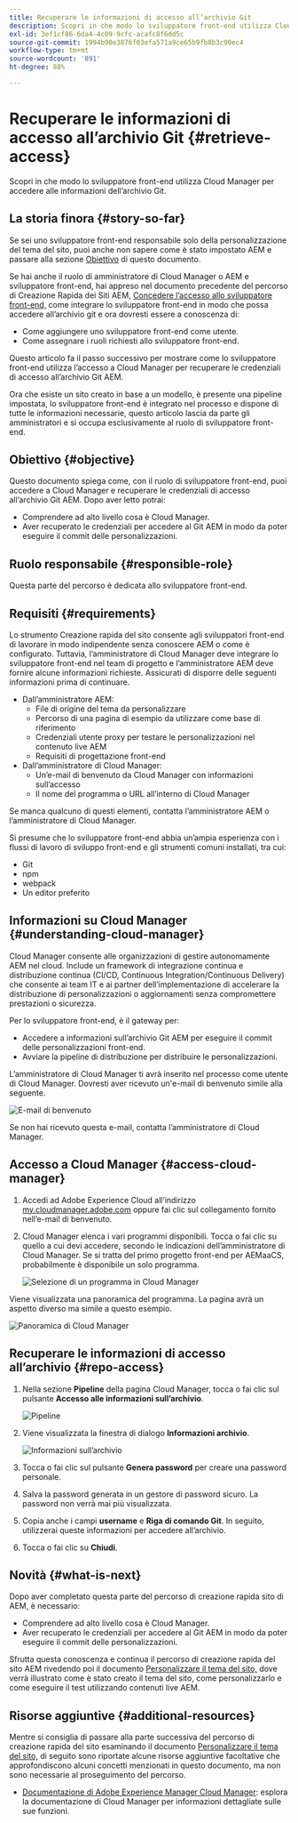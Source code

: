 ```yaml
---
title: Recuperare le informazioni di accesso all’archivio Git
description: Scopri in che modo lo sviluppatore front-end utilizza Cloud Manager per accedere alle informazioni dell’archivio Git.
exl-id: 3ef1cf86-6da4-4c09-9cfc-acafc8f6dd5c
source-git-commit: 1994b90e3876f03efa571a9ce65b9fb8b3c90ec4
workflow-type: tm+mt
source-wordcount: '891'
ht-degree: 88%

---
```


# Recuperare le informazioni di accesso all’archivio Git {#retrieve-access}

Scopri in che modo lo sviluppatore front-end utilizza Cloud Manager per accedere alle informazioni dell’archivio Git.

## La storia finora {#story-so-far}

Se sei uno sviluppatore front-end responsabile solo della personalizzazione del tema del sito, puoi anche non sapere come è stato impostato AEM e passare alla sezione [Obiettivo](#objective) di questo documento.

Se hai anche il ruolo di amministratore di Cloud Manager o AEM e sviluppatore front-end, hai appreso nel documento precedente del percorso di Creazione Rapida dei Siti AEM, [Concedere l’accesso allo sviluppatore front-end,](grant-access.md) come integrare lo sviluppatore front-end in modo che possa accedere all’archivio git e ora dovresti essere a conoscenza di:

* Come aggiungere uno sviluppatore front-end come utente.
* Come assegnare i ruoli richiesti allo sviluppatore front-end.

Questo articolo fa il passo successivo per mostrare come lo sviluppatore front-end utilizza l’accesso a Cloud Manager per recuperare le credenziali di accesso all’archivio Git AEM.

Ora che esiste un sito creato in base a un modello, è presente una pipeline impostata, lo sviluppatore front-end è integrato nel processo e dispone di tutte le informazioni necessarie, questo articolo lascia da parte gli amministratori e si occupa esclusivamente al ruolo di sviluppatore front-end.

## Obiettivo {#objective}

Questo documento spiega come, con il ruolo di sviluppatore front-end, puoi accedere a Cloud Manager e recuperare le credenziali di accesso all’archivio Git AEM. Dopo aver letto potrai:

* Comprendere ad alto livello cosa è Cloud Manager.
* Aver recuperato le credenziali per accedere al Git AEM in modo da poter eseguire il commit delle personalizzazioni.

## Ruolo responsabile {#responsible-role}

Questa parte del percorso è dedicata allo sviluppatore front-end.

## Requisiti  {#requirements}

Lo strumento Creazione rapida del sito consente agli sviluppatori front-end di lavorare in modo indipendente senza conoscere AEM o come è configurato. Tuttavia, l’amministratore di Cloud Manager deve integrare lo sviluppatore front-end nel team di progetto e l’amministratore AEM deve fornire alcune informazioni richieste. Assicurati di disporre delle seguenti informazioni prima di continuare.

* Dall’amministratore AEM:
   * File di origine del tema da personalizzare
   * Percorso di una pagina di esempio da utilizzare come base di riferimento
   * Credenziali utente proxy per testare le personalizzazioni nel contenuto live AEM
   * Requisiti di progettazione front-end
* Dall’amministratore di Cloud Manager:
   * Un’e-mail di benvenuto da Cloud Manager con informazioni sull’accesso
   * Il nome del programma o URL all’interno di Cloud Manager

Se manca qualcuno di questi elementi, contatta l’amministratore AEM o l’amministratore di Cloud Manager.

Si presume che lo sviluppatore front-end abbia un’ampia esperienza con i flussi di lavoro di sviluppo front-end e gli strumenti comuni installati, tra cui:

* Git
* npm
* webpack
* Un editor preferito

## Informazioni su Cloud Manager {#understanding-cloud-manager}

Cloud Manager consente alle organizzazioni di gestire autonomamente AEM nel cloud. Include un framework di integrazione continua e distribuzione continua (CI/CD, Continuous Integration/Continuous Delivery) che consente ai team IT e ai partner dell’implementazione di accelerare la distribuzione di personalizzazioni o aggiornamenti senza compromettere prestazioni o sicurezza.

Per lo sviluppatore front-end, è il gateway per:

* Accedere a informazioni sull’archivio Git AEM per eseguire il commit delle personalizzazioni front-end.
* Avviare la pipeline di distribuzione per distribuire le personalizzazioni.

L’amministratore di Cloud Manager ti avrà inserito nel processo come utente di Cloud Manager. Dovresti aver ricevuto un&#39;e-mail di benvenuto simile alla seguente.

![E-mail di benvenuto](assets/welcome-email.png)

Se non hai ricevuto questa e-mail, contatta l’amministratore di Cloud Manager.

## Accesso a Cloud Manager {#access-cloud-manager}

1. Accedi ad Adobe Experience Cloud all’indirizzo [my.cloudmanager.adobe.com](https://my.cloudmanager.adobe.com/) oppure fai clic sul collegamento fornito nell’e-mail di benvenuto.

1. Cloud Manager elenca i vari programmi disponibili. Tocca o fai clic su quello a cui devi accedere, secondo le indicazioni dell’amministratore di Cloud Manager. Se si tratta del primo progetto front-end per AEMaaCS, probabilmente è disponibile un solo programma.

   ![Selezione di un programma in Cloud Manager](assets/cloud-manager-select-program.png)

Viene visualizzata una panoramica del programma. La pagina avrà un aspetto diverso ma simile a questo esempio.

![Panoramica di Cloud Manager](assets/cloud-manager-overview.png)

## Recuperare le informazioni di accesso all’archivio  {#repo-access}

1. Nella sezione **Pipeline** della pagina Cloud Manager, tocca o fai clic sul pulsante **Accesso alle informazioni sull’archivio**.

   ![Pipeline](assets/pipelines-repo-info.png)

1. Viene visualizzata la finestra di dialogo **Informazioni archivio**.

   ![Informazioni sull’archivio](assets/repo-info.png)

1. Tocca o fai clic sul pulsante **Genera password** per creare una password personale.

1. Salva la password generata in un gestore di password sicuro. La password non verrà mai più visualizzata.

1. Copia anche i campi **username** e **Riga di comando Git**. In seguito, utilizzerai queste informazioni per accedere all’archivio.

1. Tocca o fai clic su **Chiudi**.

## Novità {#what-is-next}

Dopo aver completato questa parte del percorso di creazione rapida sito di AEM, è necessario:

* Comprendere ad alto livello cosa è Cloud Manager.
* Aver recuperato le credenziali per accedere al Git AEM in modo da poter eseguire il commit delle personalizzazioni.

Sfrutta questa conoscenza e continua il percorso di creazione rapida del sito AEM rivedendo poi il documento [Personalizzare il tema del sito,](customize-theme.md) dove verrà illustrato come è stato creato il tema del sito, come personalizzarlo e come eseguire il test utilizzando contenuti live AEM.

## Risorse aggiuntive {#additional-resources}

Mentre si consiglia di passare alla parte successiva del percorso di creazione rapida del sito esaminando il documento [Personalizzare il tema del sito,](customize-theme.md) di seguito sono riportate alcune risorse aggiuntive facoltative che approfondiscono alcuni concetti menzionati in questo documento, ma non sono necessarie al proseguimento del percorso.

* [Documentazione di Adobe Experience Manager Cloud Manager](https://experienceleague.adobe.com/docs/experience-manager-cloud-manager/using/introduction-to-cloud-manager.html?lang=it): esplora la documentazione di Cloud Manager per informazioni dettagliate sulle sue funzioni.
